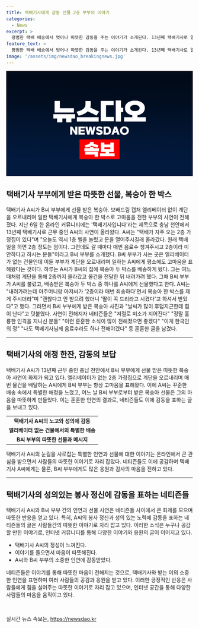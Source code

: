 ```yaml
---
title: 택배기사에게 감동 선물 2층 부부의 이야기
categories:
  - News
excerpt: >
  평범한 택배 배송에서 벗어나 따뜻한 감동을 주는 이야기가 소개된다. 13년째 택배기사로 일하는 A씨가 엘리베이터 없는 건물에서 계단을 오르내리며 일하는 B씨 부부에게 선물한 복숭아가 주목을 끈다. B씨 부부는 A씨에게 일상 속에서도 고마움을 표현하고, A씨 역시 그 표현을 받아들여 감동을 느꼈다. 사진과 함께 공유된 이 이야기는 네티즌들로 하여금 따뜻한 감정을 느끼게 하며, 사람들 사이에 작은 선행의 중요성을 상기시킨다.
feature_text: >
  평범한 택배 배송에서 벗어나 따뜻한 감동을 주는 이야기가 소개된다. 13년째 택배기사로 일하는 A씨가 엘리베이터 없는 건물에서 계단을 오르내리며 일하는 B씨 부부에게 선물한 복숭아가 주목을 끈다. B씨 부부는 A씨에게 일상 속에서도 고마움을 표현하고, A씨 역시 그 표현을 받아들여 감동을 느꼈다. 사진과 함께 공유된 이 이야기는 네티즌들로 하여금 따뜻한 감정을 느끼게 하며, 사람들 사이에 작은 선행의 중요성을 상기시킨다.
image: '/assets/img/newsdao_breakingnews.jpg'
---
```


<p><img src="/assets/img/newsdao_breakingnews.jpg" alt="ontimetimes 속보" /></p>

<h2 data-ke-size="size26">택배기사 부부에게 받은 따뜻한 선물, 복숭아 한 박스</h2>

<p data-ke-size="size16">택배기사 A씨가 B씨 부부에게 선물 받은 복숭아. 보배드림 캡처 엘리베이터 없이 계단을 오르내리며 일한 택배기사에게 복숭아 한 박스로 고마움을 전한 부부의 사연이 전해졌다. 지난 6일 한 온라인 커뮤니티에는 '택배기사입니다'라는 제목으로 충남 천안에서 13년째 택배기사로 근무 중인 A씨의 사연이 올라왔다. A씨는 "택배가 자주 오는 2층 가정집이 있다"며 "오늘도 역시 1층 벨을 눌렀고 문을 열어주시길래 올라갔다. 원래 택배 일을 하면 2층 정도는 껌이다. 그런데도 갈 때마다 매번 음료수 챙겨주시고 2층이라 미안하다고 하시는 분들"이라고 B씨 부부를 소개했다. B씨 부부가 사는 곳은 엘리베이터가 없는 건물인데 이들 부부가 계단을 오르내리며 일하는 A씨에게 평소에도 고마움을 표해왔다는 것이다. 하루는 A씨가 B씨의 집에 복숭아 두 박스를 배송하게 됐다. 그는 여느 때처럼 계단을 통해 2층까지 올라갔고 물건을 전달한 뒤 내려가려 했다. 그때 B씨 부부가 A씨를 불렀고, 배송받은 복숭아 두 박스 중 하나를 A씨에게 선물했다고 한다. A씨는 "내려가려는데 아주머니랑 아저씨가 '2층이라 매번 죄송하다'면서 복숭아 한 박스를 제게 주시더라"며 "괜찮다고 안 받으려 했더니 '딸이 꼭 드리라고 시켰다'고 하셔서 받았다"고 했다. 그러면서 B씨 부부에게 받은 복숭아 사진과 "날씨가 많이 후덥지근한데 힘이 난다"고 덧붙였다. 사연이 전해지자 네티즌들은 "저절로 미소가 지어진다" "정말 훌륭한 인격을 지니신 분들" "이런 훈훈한 소식이 많이 전해졌으면 좋겠다" "이게 한국인의 정" "나도 택배기사님께 음료수라도 하나 전해야겠다" 등 훈훈한 글을 남겼다.</p>

<hr>

<h2 data-ke-size="size26">택배기사의 애정 한잔, 감동의 보답</h2>

<p data-ke-size="size16">택배기사 A씨가 13년째 근무 중인 충남 천안에서 B씨 부부에게 선물 받은 따뜻한 복숭아 사연이 화제가 되고 있다. 엘리베이터가 없는 2층 가정집으로 계단을 오르내리며 매번 물건을 배달하는 A씨에게 B씨 부부는 항상 고마움을 표해왔다. 이에 A씨는 꾸준한 배송 속에서 특별한 애정을 느꼈고, 어느 날 B씨 부부로부터 받은 복숭아 선물은 그의 마음을 따뜻하게 만들었다. 이는 훈훈한 인연의 결과로, 네티즌들도 이에 감동을 표하는 글을 보내고 있다.</p>

<table>
<tbody>
<tr>
<td style="text-align: center; height: 17px;"><b>택배기사 A씨의 노고와 성의에 감동</b></td>
</tr>
<tr>
<td style="text-align: center; height: 17px;"><b>엘리베이터 없는 건물에서의 특별한 배송</b></td>
</tr>
<tr>
<td style="text-align: center; height: 17px;"><b>B씨 부부의 따뜻한 선물과 메시지</b></td>
</tr>
</tbody>
</table>

<p data-ke-size="size16">택배기사 A씨의 눈길을 사로잡는 특별한 인연과 선물에 대한 이야기는 온라인에서 큰 관심을 받으면서 사람들의 따뜻한 이야기로 자리 잡았다. 네티즌들도 이에 공감하며 택배기사 A씨에게는 물론, B씨 부부에게도 많은 응원과 감사의 마음을 전하고 있다.</p>

<hr>

<h2 data-ke-size="size26">택배기사의 성의있는 봉사 정신에 감동을 표하는 네티즌들</h2>

<p data-ke-size="size16">택배기사 A씨와 B씨 부부 간의 인연과 선물 사연은 네티즌들 사이에서 큰 화제를 모으며 따뜻한 반응을 얻고 있다. 특히, A씨의 봉사 정신과 성의 있는 노력에 감동을 표하는 네티즌들의 글은 사람들간의 따뜻한 이야기로 자리 잡고 있다. 이러한 소식은 누구나 공감할 만한 이야기로, 인터넷 커뮤니티를 통해 다양한 이야기와 응원의 글이 이어지고 있다.</p>

<ul>
<li>택배기사 A씨의 정성이 느껴진다.</li>
<li>이야기를 들으면서 마음이 따뜻해진다.</li>
<li>A씨와 B씨 부부의 소중한 인연에 감동받았다.</li>
</ul>

<p data-ke-size="size16">네티즌들은 이야기를 통해 따뜻한 마음이 전해지는 것으로, 택배기사와 받는 이의 소중한 인연을 표현하며 여러 사람들의 공감과 응원을 받고 있다. 이러한 긍정적인 반응은 사람들에게 힘을 실어주는 따뜻한 이야기로 자리 잡고 있으며, 인터넷 공간을 통해 다양한 사람들의 마음을 움직이고 있다.</p>

<p data-ke-size="size16">&nbsp;</p>
실시간 뉴스 속보는, <a href="https://newsdao.kr" rel="dofollow">https://newsdao.kr</a>


